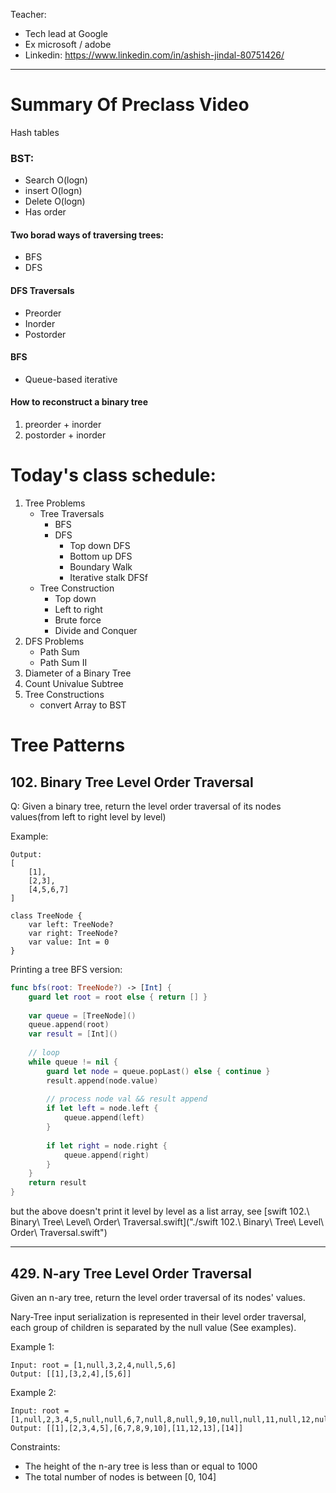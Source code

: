 <!-- Live Trees Class with Ashish -->

Teacher:
- Tech lead at Google
- Ex microsoft / adobe
- Linkedin: https://www.linkedin.com/in/ashish-jindal-80751426/

-------

# Summary Of Preclass Video

Hash tables

### BST:
- Search O(logn)
- insert O(logn)
- Delete O(logn)
- Has order

#### Two borad ways of traversing trees:
- BFS
- DFS

#### DFS Traversals
- Preorder
- Inorder
- Postorder

#### BFS
- Queue-based iterative

#### How to reconstruct a binary tree
1. preorder + inorder
2. postorder + inorder

# Today's class schedule:

1. Tree Problems
	- Tree Traversals
		- BFS
		- DFS
			- Top down DFS
			- Bottom up DFS
			- Boundary Walk
			- Iterative stalk DFSf
	- Tree Construction
		- Top down
		- Left to right
		- Brute force
		- Divide and Conquer
2. DFS Problems
	- Path Sum
	- Path Sum II
3. Diameter of a Binary Tree
4. Count Univalue Subtree
5. Tree Constructions
	- convert Array to BST

# Tree Patterns

## 102. Binary Tree Level Order Traversal
Q: Given a binary tree, return the level order traversal of its nodes values(from left to right level by level)

Example:
```
Output:
[
	[1],
	[2,3],
	[4,5,6,7]
]
```


```
class TreeNode {
	var left: TreeNode?
	var right: TreeNode?
	var value: Int = 0
}
```

Printing a tree BFS version:

``` Swift
func bfs(root: TreeNode?) -> [Int] {
    guard let root = root else { return [] }
    
    var queue = [TreeNode]()
    queue.append(root)
    var result = [Int]()
    
    // loop
    while queue != nil {
        guard let node = queue.popLast() else { continue }
        result.append(node.value)
        
        // process node val && result append
        if let left = node.left {
            queue.append(left)
        }
        
        if let right = node.right {
            queue.append(right)
        }
    }
    return result
}
```

but the above doesn't print it level by level as a list array, see [swift 102.\ Binary\ Tree\ Level\ Order\ Traversal.swift]("./swift 102.\ Binary\ Tree\ Level\ Order\ Traversal.swift")

------

## 429. N-ary Tree Level Order Traversal

Given an n-ary tree, return the level order traversal of its nodes' values.

Nary-Tree input serialization is represented in their level order traversal, each group of children is separated by the null value (See examples).

Example 1:
```
Input: root = [1,null,3,2,4,null,5,6]
Output: [[1],[3,2,4],[5,6]]
```

Example 2:
```
Input: root = [1,null,2,3,4,5,null,null,6,7,null,8,null,9,10,null,null,11,null,12,null,13,null,null,14]
Output: [[1],[2,3,4,5],[6,7,8,9,10],[11,12,13],[14]]
```

Constraints:
- The height of the n-ary tree is less than or equal to 1000
- The total number of nodes is between [0, 104]